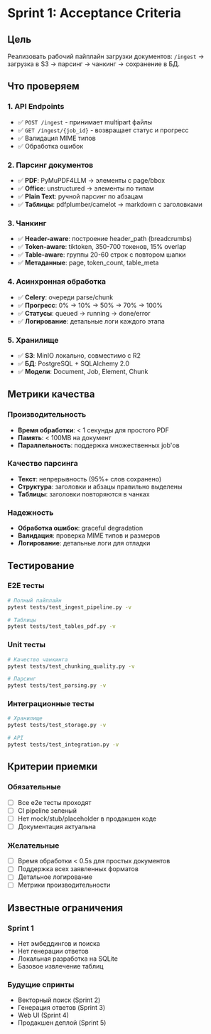 # Sprint 1: Acceptance Criteria

## Цель
Реализовать рабочий пайплайн загрузки документов: `/ingest` → загрузка в S3 → парсинг → чанкинг → сохранение в БД.

## Что проверяем

### 1. API Endpoints
- ✅ `POST /ingest` - принимает multipart файлы
- ✅ `GET /ingest/{job_id}` - возвращает статус и прогресс
- ✅ Валидация MIME типов
- ✅ Обработка ошибок

### 2. Парсинг документов
- ✅ **PDF**: PyMuPDF4LLM → элементы с page/bbox
- ✅ **Office**: unstructured → элементы по типам
- ✅ **Plain Text**: ручной парсинг по абзацам
- ✅ **Таблицы**: pdfplumber/camelot → markdown с заголовками

### 3. Чанкинг
- ✅ **Header-aware**: построение header_path (breadcrumbs)
- ✅ **Token-aware**: tiktoken, 350-700 токенов, 15% overlap
- ✅ **Table-aware**: группы 20-60 строк с повтором шапки
- ✅ **Метаданные**: page, token_count, table_meta

### 4. Асинхронная обработка
- ✅ **Celery**: очереди parse/chunk
- ✅ **Прогресс**: 0% → 10% → 50% → 70% → 100%
- ✅ **Статусы**: queued → running → done/error
- ✅ **Логирование**: детальные логи каждого этапа

### 5. Хранилище
- ✅ **S3**: MinIO локально, совместимо с R2
- ✅ **БД**: PostgreSQL + SQLAlchemy 2.0
- ✅ **Модели**: Document, Job, Element, Chunk

## Метрики качества

### Производительность
- **Время обработки**: < 1 секунды для простого PDF
- **Память**: < 100MB на документ
- **Параллельность**: поддержка множественных job'ов

### Качество парсинга
- **Текст**: непрерывность (95%+ слов сохранено)
- **Структура**: заголовки и абзацы правильно выделены
- **Таблицы**: заголовки повторяются в чанках

### Надежность
- **Обработка ошибок**: graceful degradation
- **Валидация**: проверка MIME типов и размеров
- **Логирование**: детальные логи для отладки

## Тестирование

### E2E тесты
```bash
# Полный пайплайн
pytest tests/test_ingest_pipeline.py -v

# Таблицы
pytest tests/test_tables_pdf.py -v
```

### Unit тесты
```bash
# Качество чанкинга
pytest tests/test_chunking_quality.py -v

# Парсинг
pytest tests/test_parsing.py -v
```

### Интеграционные тесты
```bash
# Хранилище
pytest tests/test_storage.py -v

# API
pytest tests/test_integration.py -v
```

## Критерии приемки

### Обязательные
- [ ] Все e2e тесты проходят
- [ ] CI pipeline зеленый
- [ ] Нет mock/stub/placeholder в продакшен коде
- [ ] Документация актуальна

### Желательные
- [ ] Время обработки < 0.5s для простых документов
- [ ] Поддержка всех заявленных форматов
- [ ] Детальное логирование
- [ ] Метрики производительности

## Известные ограничения

### Sprint 1
- Нет эмбеддингов и поиска
- Нет генерации ответов
- Локальная разработка на SQLite
- Базовое извлечение таблиц

### Будущие спринты
- Векторный поиск (Sprint 2)
- Генерация ответов (Sprint 3)
- Web UI (Sprint 4)
- Продакшен деплой (Sprint 5)
